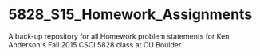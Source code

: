 # 5828_S15_Homework_Assignments
A back-up repository for all Homework problem statements for Ken Anderson's Fall 2015 CSCI 5828 class at CU Boulder.
